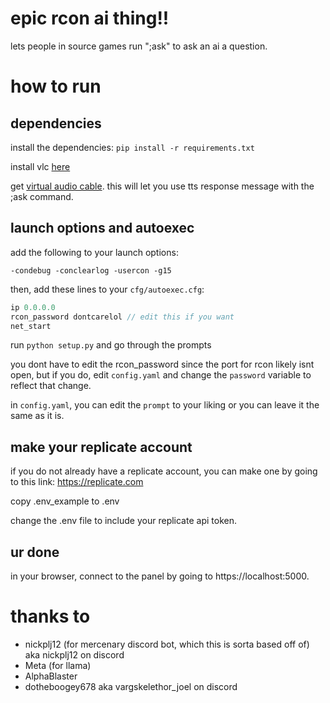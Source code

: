 # epic rcon ai thing!!
lets people in source games run ";ask" to ask an ai a question.

# how to run

## dependencies

install the dependencies: `pip install -r requirements.txt`

install vlc [here](https://www.videolan.org/)

get [virtual audio cable](https://vb-audio.com/Cable/). this will let you use tts response message with the ;ask command.

## launch options and autoexec

add the following to your launch options:
```
-condebug -conclearlog -usercon -g15
```

then, add these lines to your `cfg/autoexec.cfg`:
```js
ip 0.0.0.0
rcon_password dontcarelol // edit this if you want
net_start
```

run `python setup.py` and go through the prompts

you dont have to edit the rcon_password since the port for rcon likely isnt open, but if you do, edit `config.yaml` and change the `password` variable to reflect that change.

in `config.yaml`, you can edit the `prompt` to your liking or you can leave it the same as it is.

## make your replicate account

if you do not already have a replicate account, you can make one by going to this link: https://replicate.com

copy .env_example to .env

change the .env file to include your replicate api token.

## ur done

in your browser, connect to the panel by going to https://localhost:5000.

# thanks to
- nickplj12 (for mercenary discord bot, which this is sorta based off of) aka nickplj12 on discord
- Meta (for llama)
- AlphaBlaster
- dotheboogey678 aka vargskelethor_joel on discord
